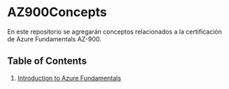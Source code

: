 # AZ900Concepts
En este repositorio se agregarán conceptos relacionados a la certificación de Azure Fundamentals AZ-900.

## Table of Contents

  1. [Introduction to Azure Fundamentals](content/prueba.md)
